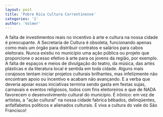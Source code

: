 ```yaml
---
layout: post
title: 'Pobre Rica Cultura Correntinense'
categories: '1'
author: 'Volmer'
---
```


A falta de investimentos reais no incentivo à arte e cultura na nossa cidade é
preocupante. A Secretaria de Cultura é obsoleta, funcionando apenas como mais
um órgão para distribuir contratos e salários para cabos eleitorais. Nunca
existiu no município uma ação pública ou projeto que proporcione o acesso efetivo
à arte para os jovens da região, por exemplo. A falta de espaços e meios de
divulgação do teatro, da música, das artes plásticas e da literatura local é
sentida em toda cidade. Alguns mais corajosos tentam iniciar projetos culturais
brilhantes, mas infelizmente não encontram apoio ou incentivo e acabam não
avançando. E a verba que deveria apoiar essas iniciativas termina sendo gasta em
festas sujas, carnavais e eventos religiosos, todos com fins eleitoreiros e que
de NADA favorecem o desenvolvimento cultural do município. É irônico: em vez de
artistas, a "ação cultural" na nossa cidade fabrica bêbados, delinqüentes,
anfalfabetos políticos e alienados culturais. E viva a cultura do vale do São
Francisco!
